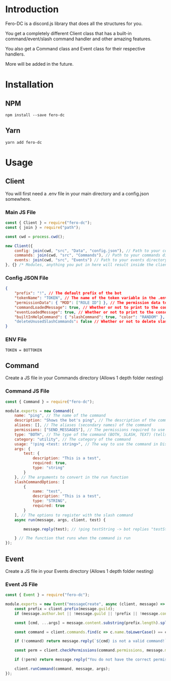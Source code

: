 # Introduction

Fero-DC is a discord.js library that does all the structures for you.

You get a completely different Client class that has a built-in command/event/slash command handler and other amazing features.

You also get a Command class and Event class for their respective handlers.

More will be added in the future.

# Installation

## NPM 

`npm install --save fero-dc`

## Yarn

`yarn add fero-dc`

# Usage

## Client 

You will first need a .env file in your main directory and a config.json somewhere.

### Main JS File

```js
const { Client } = require("fero-dc");
const { join } = require("path");

const cwd = process.cwd();

new Client({
    config: join(cwd, "src", "Data", "config.json"), // Path to your config file (use absolute paths)
    commands: join(cwd, "src", "Commands"), // Path to your commands directory
    events: join(cwd, "src", "Events") // Path to your events directory
}, {} /* Modules, anything you put in here will result inside the client (ex: { discord: require("discord.js") } -> client.discord is now the discord.js library)*/);
```

### Config JSON File

```json
{
    "prefix": "!", // The default prefix of the bot
    "tokenName": "TOKEN", // The name of the token variable in the .env file
    "permissionData": { "MOD": ["ROLE ID"] }, // The permission data to check with when doing client.checkPermissions, basically set any key to an array of role IDs or permissions 
    "commandLoadedMessage": true, // Whether or not to print to the console that a command was loaded
    "eventLoadedMessage": true, // Whether or not to print to the console that an event was loaded
    "builtInHelpCommand": { "slashCommand": true, "color": "RANDOM" }, // The options for the built-in help command, can either be false or MessageEmbedOptions + slashCommand: boolean
    "deleteUnusedSlashCommands": false // Whether or not to delete slash commands that don't appear in the commands directory
}
```

### ENV File

```env
TOKEN = BOTTOKEN
```

## Command

Create a JS file in your Commands directory (Allows 1 depth folder nesting)

### Command JS File

```js
const { Command } = require("fero-dc");

module.exports = new Command({
    name: "ping", // The name of the command
    description: "Shows the bot's ping", // The description of the command
    aliases: [], // The aliases (secondary names) of the command
    permissions: ["SEND_MESSAGES"], // The permissions required to use the command
    type: "BOTH", // The type of the command (BOTH, SLASH, TEXT) (tells the client if the command is a slash command or not)
    category: "utility", // The category of the command
    usage: "!ping <test: string>", // The way to use the command in Discord (A usage is already created with the args of the command, I don't recommend using this)
    args: {
        test: {
            description: "This is a test",
            required: true,
            type: "string"
        }
    }, // The arguments to convert in the run function
    slashCommandOptions: [
        {
            name: "test",
            description: "This is a test",
            type: "STRING",
            required: true
        }
    ], // The options to register with the slash command
    async run(message, args, client, test) {

        message.reply(test); // !ping testString -> bot replies "testString"

    } // The function that runs when the command is run
});
```

## Event

Create a JS file in your Events directory (Allows 1 depth folder nesting)

### Event JS File

```js
const { Event } = require("fero-dc");

module.exports = new Event("messageCreate", async (client, message) => {
    const prefix = client.prefix(message.guild);
    if (message.author.bot || !message.guild || !prefix || !message.content.startsWith(prefix)) return;

    const [cmd, ...args] = message.content.substring(prefix.length).split(/ +/);

    const command = client.commands.find(c => c.name.toLowerCase() == cmd.toLowerCase() || c.aliases.map(v => v.toLowerCase()).includes(cmd.toLowerCase()))

    if (!command) return message.reply(`${cmd} is not a valid command!`);

    const perm = client.checkPermissions(command.permissions, message.member);

    if (!perm) return message.reply("You do not have the correct permissions to use this command!");

    client.runCommand(command, message, args);
});
```
